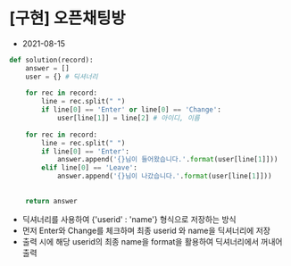 # [구현] 오픈채팅방

- 2021-08-15

```python
def solution(record):
    answer = []
    user = {} # 딕셔너리
    
    for rec in record:
        line = rec.split(" ")
        if line[0] == 'Enter' or line[0] == 'Change':
            user[line[1]] = line[2] # 아이디, 이름
        
    for rec in record:
        line = rec.split(" ")
        if line[0] == 'Enter':
            answer.append('{}님이 들어왔습니다.'.format(user[line[1]]))
        elif line[0] == 'Leave':
            answer.append('{}님이 나갔습니다.'.format(user[line[1]]))
    
    
    return answer
```

- 딕셔너리를 사용하여 {'userid' : 'name'} 형식으로 저장하는 방식
- 먼저 Enter와 Change를 체크하며 최종 userid 와 name을 딕셔너리에 저장
- 출력 시에 해당 userid의 최종 name을 format을 활용하여 딕셔너리에서 꺼내어 출력
